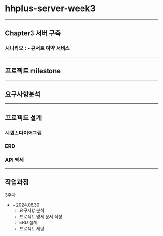 # hhplus-server-week3
---
## Chapter3 서버 구축
### 시나리오 : - 콘서트 예약 서비스
---
## 프로젝트 milestone
---
## 요구사항분석
---
## 프로젝트 설계
### 시퀀스다이어그램
### ERD
### API 명세
---
## 작업과정
3주차
- ~ 2024.06.30
  - 요구사항 분석
  - 프로젝트 명세 문서 작성
  - ERD 설계
  - 프로젝트 세팅

